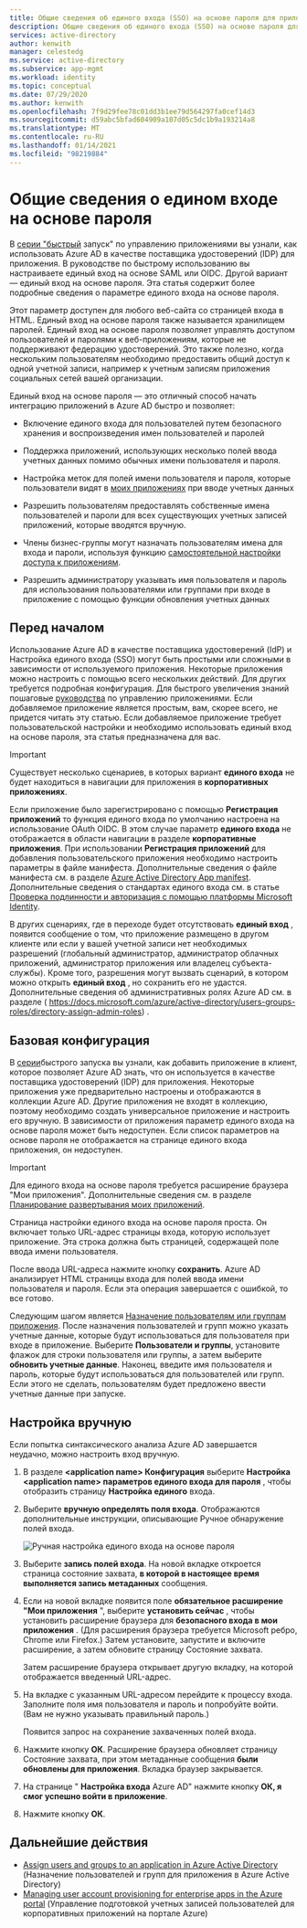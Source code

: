 ```yaml
---
title: Общие сведения об единого входа (SSO) на основе пароля для приложений в Azure Active Directory
description: Общие сведения об единого входа (SSO) на основе пароля для приложений в Azure Active Directory
services: active-directory
author: kenwith
manager: celestedg
ms.service: active-directory
ms.subservice: app-mgmt
ms.workload: identity
ms.topic: conceptual
ms.date: 07/29/2020
ms.author: kenwith
ms.openlocfilehash: 7f9d29fee78c01dd3b1ee79d564297fa0cef14d3
ms.sourcegitcommit: d59abc5bfad604909a107d05c5dc1b9a193214a8
ms.translationtype: MT
ms.contentlocale: ru-RU
ms.lasthandoff: 01/14/2021
ms.locfileid: "98219884"
---
```

# <a name="understand-password-based-single-sign-on"></a>Общие сведения о едином входе на основе пароля

В [серии "быстрый](view-applications-portal.md) запуск" по управлению приложениями вы узнали, как использовать Azure AD в качестве поставщика удостоверений (IDP) для приложения. В руководстве по быстрому использованию вы настраиваете единый вход на основе SAML или OIDC. Другой вариант — единый вход на основе пароля. Эта статья содержит более подробные сведения о параметре единого входа на основе пароля. 

Этот параметр доступен для любого веб-сайта со страницей входа в HTML. Единый вход на основе пароля также называется хранилищем паролей. Единый вход на основе пароля позволяет управлять доступом пользователей и паролями к веб-приложениям, которые не поддерживают федерацию удостоверений. Это также полезно, когда нескольким пользователям необходимо предоставить общий доступ к одной учетной записи, например к учетным записям приложения социальных сетей вашей организации.

Единый вход на основе пароля — это отличный способ начать интеграцию приложений в Azure AD быстро и позволяет:

- Включение единого входа для пользователей путем безопасного хранения и воспроизведения имен пользователей и паролей

- Поддержка приложений, использующих несколько полей ввода учетных данных помимо обычных имени пользователя и пароля.

- Настройка меток для полей имени пользователя и пароля, которые пользователи видят в [моих приложениях](../user-help/my-apps-portal-end-user-access.md) при вводе учетных данных

- Разрешить пользователям предоставлять собственные имена пользователей и пароли для всех существующих учетных записей приложений, которые вводятся вручную.

- Члены бизнес-группы могут назначать пользователям имена для входа и пароли, используя функцию [самостоятельной настройки доступа к приложениям](./manage-self-service-access.md).

-   Разрешить администратору указывать имя пользователя и пароль для использования пользователями или группами при входе в приложение с помощью функции обновления учетных данных 

## <a name="before-you-begin"></a>Перед началом

Использование Azure AD в качестве поставщика удостоверений (IdP) и Настройка единого входа (SSO) могут быть простыми или сложными в зависимости от используемого приложения. Некоторые приложения можно настроить с помощью всего нескольких действий. Для других требуется подробная конфигурация. Для быстрого увеличения знаний пошаговые [руководства](view-applications-portal.md) по управлению приложениями. Если добавляемое приложение является простым, вам, скорее всего, не придется читать эту статью. Если добавляемое приложение требует пользовательской настройки и необходимо использовать единый вход на основе пароля, эта статья предназначена для вас.

> [!IMPORTANT] 
> Существует несколько сценариев, в которых вариант **единого входа** не будет находиться в навигации для приложения в **корпоративных приложениях**. 
>
> Если приложение было зарегистрировано с помощью **Регистрация приложений** то функция единого входа по умолчанию настроена на использование OAuth OIDC. В этом случае параметр **единого входа** не отображается в области навигации в разделе **корпоративные приложения**. При использовании **Регистрация приложений** для добавления пользовательского приложения необходимо настроить параметры в файле манифеста. Дополнительные сведения о файле манифеста см. в разделе [Azure Active Directory App manifest](../develop/reference-app-manifest.md). Дополнительные сведения о стандартах единого входа см. в статье [Проверка подлинности и авторизация с помощью платформы Microsoft Identity](../develop/authentication-vs-authorization.md#authentication-and-authorization-using-the-microsoft-identity-platform). 
>
> В других сценариях, где в переходе будет отсутствовать **единый вход** , появится сообщение о том, что приложение размещено в другом клиенте или если у вашей учетной записи нет необходимых разрешений (глобальный администратор, администратор облачных приложений, администратор приложения или владелец субъекта-службы). Кроме того, разрешения могут вызвать сценарий, в котором можно открыть **единый вход** , но сохранить его не удастся. Дополнительные сведения об административных ролях Azure AD см. в разделе ( https://docs.microsoft.com/azure/active-directory/users-groups-roles/directory-assign-admin-roles) .


## <a name="basic-configuration"></a>Базовая конфигурация

В [серии](view-applications-portal.md)быстрого запуска вы узнали, как добавить приложение в клиент, которое позволяет Azure AD знать, что он используется в качестве поставщика удостоверений (IDP) для приложения. Некоторые приложения уже предварительно настроены и отображаются в коллекции Azure AD. Другие приложения не входят в коллекцию, поэтому необходимо создать универсальное приложение и настроить его вручную. В зависимости от приложения параметр единого входа на основе пароля может быть недоступен. Если список параметров на основе пароля не отображается на странице единого входа приложения, он недоступен.

> [!IMPORTANT]
> Для единого входа на основе пароля требуется расширение браузера "Мои приложения". Дополнительные сведения см. в разделе [Планирование развертывания моих приложений](access-panel-deployment-plan.md).

Страница настройки единого входа на основе пароля проста. Он включает только URL-адрес страницы входа, которую использует приложение. Эта строка должна быть страницей, содержащей поле ввода имени пользователя.

После ввода URL-адреса нажмите кнопку **сохранить**. Azure AD анализирует HTML страницы входа для полей ввода имени пользователя и пароля. Если эта операция завершается с ошибкой, то все готово.
 
Следующим шагом является [Назначение пользователям или группам приложения](./assign-user-or-group-access-portal.md). После назначения пользователей и групп можно указать учетные данные, которые будут использоваться для пользователя при входе в приложение. Выберите **Пользователи и группы**, установите флажок для строки пользователя или группы, а затем выберите **обновить учетные данные**. Наконец, введите имя пользователя и пароль, которые будут использоваться для пользователей или групп. Если этого не сделать, пользователям будет предложено ввести учетные данные при запуске.
 

## <a name="manual-configuration"></a>Настройка вручную

Если попытка синтаксического анализа Azure AD завершается неудачно, можно настроить вход вручную.

1. В разделе **\<application name> Конфигурация** выберите **Настройка \<application name> параметров единого входа для пароля** , чтобы отобразить страницу **Настройка единого** входа. 

2. Выберите **вручную определять поля входа**. Отображаются дополнительные инструкции, описывающие Ручное обнаружение полей входа.

   ![Ручная настройка единого входа на основе пароля](./media/configure-password-single-sign-on/password-configure-sign-on.png)
3. Выберите **запись полей входа**. На новой вкладке откроется страница состояние захвата, **в которой в настоящее время выполняется запись метаданных** сообщения.

4. Если на новой вкладке появится поле **обязательное расширение "Мои приложения** ", выберите **установить сейчас** , чтобы установить расширение браузера для **безопасного входа в мои приложения** . (Для расширения браузера требуется Microsoft ребро, Chrome или Firefox.) Затем установите, запустите и включите расширение, а затем обновите страницу Состояние захвата.

   Затем расширение браузера открывает другую вкладку, на которой отображается введенный URL-адрес.
5. На вкладке с указанным URL-адресом перейдите к процессу входа. Заполните поля имя пользователя и пароль и попробуйте войти. (Вам не нужно указывать правильный пароль.)

   Появится запрос на сохранение захваченных полей входа.
6. Нажмите кнопку **ОК**. Расширение браузера обновляет страницу Состояние захвата, при этом метаданные сообщения **были обновлены для приложения**. Вкладка браузер закрывается.

7. На странице " **Настройка входа** Azure AD" нажмите кнопку **ОК, я смог успешно войти в приложение**.

8. Нажмите кнопку **ОК**.

## <a name="next-steps"></a>Дальнейшие действия

- [Assign users and groups to an application in Azure Active Directory](./assign-user-or-group-access-portal.md) (Назначение пользователей и групп для приложения в Azure Active Directory)
- [Managing user account provisioning for enterprise apps in the Azure portal](../app-provisioning/configure-automatic-user-provisioning-portal.md) (Управление подготовкой учетных записей пользователей для корпоративных приложений на портале Azure)
